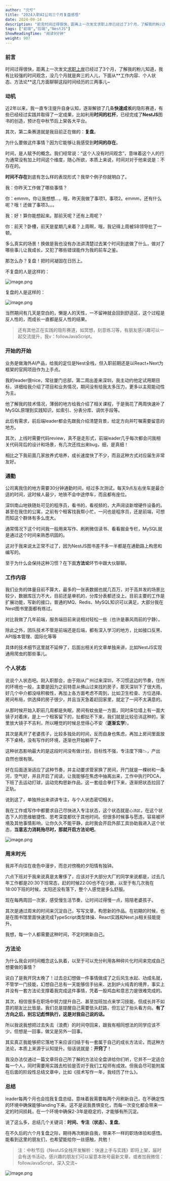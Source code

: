 ```yaml
---
author: "元兮"
title: "2024入职AI公司三个月复盘感悟"
date: 2024-09-14
description: "前言时间过得很快，距离上一次发文求职上岸已经过了3个月，了解我的粉儿知道，我有比较强的时间观念，没几个月就是奔三的人儿，下面从工作内容、个人状态、方法论这几方面聊聊这段时间经历的三两事儿~动机近"
tags: ["前端","后端","NestJS"]
ShowReadingTime: "阅读9分钟"
weight: 907
---
```

### 前言

时间过得很快，距离上一次发文[求职上岸](https://juejin.cn/post/7378028569689473065 "https://juejin.cn/post/7378028569689473065")已经过了3个月，了解我的粉儿知道，我有比较强的时间观念，没几个月就是奔三的人儿，下面从**工作内容、个人状态、方法论**这几方面聊聊这段时间经历的三两事儿~

### 动机

近2年以来，我一直专注提升自身认知，逐渐解锁了几条**快速成长**的隐形赛道，有些已经经过实践并取得了一定成果，比如利用**时间的杠杆**，已经完成了**NestJS**图书的创造，预计在中秋节后上架各大平台。

其次，第二条赛道就是我目前正在做的：**复盘**。

为什么要做这件事情？因为它能够让我感受到**时间的存在**。

时间，是人赋予的概念。我们经常说：“这个人没有时间观念”，意味着这个人的行为通常没有加上时间这个维度，随心所欲，本质上来说，时间对对于他来说是：不存在的。

**时间不存在**到底有怎么样的表现形式？我举个例子你就明白了。

我：你昨天工作做了哪些事情？

你：emmm，你让我想想...，哦，昨天我做了事项1，事项2。emmm，还有什么呢？哦！还做了事项3。。。

我：好！算你能想起来。那前天呢？还有上周呢？

你：前天？卧槽，前天是星期几来着？上周啊，哦，我记得上周被SB领导批了一顿。

多么真实的场景！换做是我也没有办法讲清楚过去某个时间到底做了什么，做对了哪些事儿让我成长，又犯了哪些错误能作为我的前车之鉴。

那怎么办？复盘！把时间凝固在日历上。

不复盘的人是这样的：

![image.png](https://p3-xtjj-sign.byteimg.com/tos-cn-i-73owjymdk6/58de3efcb6124f1fa0c3988abeaf9812~tplv-73owjymdk6-jj-mark-v1:0:0:0:0:5o6Y6YeR5oqA5pyv56S-5Yy6IEAg5YWD5YWu:q75.awebp?rk3s=f64ab15b&x-expires=1728091601&x-signature=SfLiv2wGDHXR3H1ncKIzERbpItc%3D)

复盘的人是这样的：

![image.png](https://p3-xtjj-sign.byteimg.com/tos-cn-i-73owjymdk6/9dc67ee7c3464146bef97784a7df3b60~tplv-73owjymdk6-jj-mark-v1:0:0:0:0:5o6Y6YeR5oqA5pyv56S-5Yy6IEAg5YWD5YWu:q75.awebp?rk3s=f64ab15b&x-expires=1728091601&x-signature=ZX%2B1YzishZ7TXOZ3dUTlVKdIGTU%3D)

当然期间有几天是空白的，懒是人的天性，一不留神就会回到舒适区，这个过程是反人性的，而成长一直都是反人性的结果。

> 还有其他正在实践的隐形赛道，如冥想，刻意练习等，有朋友感兴趣可以一起交流提升，我v：followJavaScript。

### 开始的开始

业务是做海外AI产品，给我的定位是Nest全栈，但入职前期还是以React+Next为框架的官网项目作为上手点。

我的leader很nice，常驻厦门总部，第二周出差来深圳，我主动约他定试用期目标，详细给我介绍了项目和业务情况，期间没有给我太多压力，更多以主观能动性为主。

他了解我的技术情况，薄弱的地方给我介绍了相关课程，于是我花了两周快速补了MySQL原理到实践知识，如索引、分表分库、调优手段等。

此后有需求，前后端leader都会先跟我介绍清楚背景，给定方向并叮嘱需要留意的地方。

其次，上线时需要代码review，真不是走形式，前端leader几乎每次都会问我相关代码背后的设计和场景，有几次还找出来bug，细，是真细！

相比之下我前面几家放养式培养，成长速度快了不少，而且这种方式对应届生非常友好。

### 通勤

公司离我住的地方需要30分钟通勤时间，经过多次测试，每天9点左右坐车是最合适的时间，这时候人最少，地铁不会中途停车，而且都有座位。

深圳南山地铁随处可见的程序员，看书的，看视频的，大声阔谈新增硬件设备的。甚至在我住的公寓，之前有个租客找我帮小忙，一问也是程序员，还是前端，可想而知这个群体有多么庞大。

通常情况下这个时间我一般用来写作、刷刷微信读书、看看掘金专栏，MySQL就是通过这个时间来熟悉巩固的。

这对于我来说太正常不过了，因为NestJS图书差不多一半都是在通勤路上构思和编写的。

至于为什么会保持这种习惯？在下面**方法论**环节中跟大伙聊聊。

### 工作内容

我们业务的体量目前不算大，最多的一张表数据也就几百万，对于高并发的场景比较少，数据库压力不大，目前还是单机的，分库分表都还没上。目前主要的工作是扩展功能，写新的接口，普通的MQ、Redis、MySQL知识可以满足，大部分我在Nest图书里面都有练过。

对比我做了几年前端，服务端目前来说相对轻松一些（也许是暴风雨前的宁静）。

除此之外，团队技术不管是前端还是后端，都有深入学习的地方，比如接口反黑、API版本管理、国际化等等

具体的技术细节这里就不延伸了，后面出相关的文章单独来讲，比如NestJS实现通用爬虫的那些事儿。

### 个人状态

说说个人状态吧。刚入职那会，由于刚从广州过来深圳，不习惯这边的节奏，住所的环境也一般，主要是因为之前特意从佛山过来找的房子，那天深圳下了很大雨，好几个中介都没啥积极性，再加上各方面考虑不周到，比如卫生检查、方位选择、房间布局，供选择的房子很少，并且当天急着赶回家里，就定了一间不太满意的。

从那时候开始入职前几周都是失眠，房间有蚊虫是一方面，同时床位墙上有一面大镜子对着床，是上一个租客留下的，扯都扯不下来，我们就是比较忌讳这种的，家里放大镜子不吉利，所以睡觉的时候总觉得心不安（**逐渐玄学**）。

其次是离开了老婆孩子，比较多独处的时间，反而自身也焦虑，再加上房间里面放不下桌椅，没有写作的环境，逐渐也开始躺平了~

这种状态影响最大的是这段时间没有做计划，目标性不强，专注度下降📉，产出自然也很有限。

好在后面逐渐适应了这种节奏，并主动要求管家换了房间，开门就是一棵树和一条河，空气好，并且开启了阅读，让我能够在焦虑中抽离出来，工作中执行PDCA，下班了去运动打球，运动完构思新作品，这一套组合拳打下来，逐渐把状态拉回了正轨。

说到这了，单独拎出来讲讲专注，与个人状态密切相关。

我在工作或写作中都要求自己尽快进入专注状态，这个状态就是`心流区`，在这个状态下人的思维敏捷性、思考深度都优于其他时间。但很多时候事与愿违，容易被环境及其他事情影响，让你久久不能平静，此时我会开启外部工具协助我进入这个状态，**当意志力消耗殆尽时，那就开启方法论吧**。

![image.png](https://p3-xtjj-sign.byteimg.com/tos-cn-i-73owjymdk6/c97e55ecc5694402960b5f2b1275578c~tplv-73owjymdk6-jj-mark-v1:0:0:0:0:5o6Y6YeR5oqA5pyv56S-5Yy6IEAg5YWD5YWu:q75.awebp?rk3s=f64ab15b&x-expires=1728091601&x-signature=ftGp8UoCBtgs9SILubBaCiqNORQ%3D)

### 周末时光

我并不向往在夜色中漫步，而总对傍晚的夕阳情有独钟。

六点下班对于我来说真是太奢侈了，应该对于大部分大厂的同学来说都是，过去几年工作都是20:30下班常态，赶的时候22:00也不在少数，以至于有几次我在18:00下班的时候，太阳还没有落下，整个人感觉是多么舒服。

现在每两周回一次家，感受慢生活节奏，让时间过得慢一点，陪陪老婆孩子。

其次是通过周末的时间来沉淀自己，写写文章，构思新的作品。在初期的时候，也是在图书馆里面快速完成TypeScript类型体操、React实践和Next.js相关技能提升。

我想，每一个人都需要这种时间，不定时刷新自己。

### 方法论

为什么我会对时间概念这么执着，以至于可以充分利用各种碎片化时间来完成自己想要做的事情？

说白了是我开窍太晚了！过去总幻想做一件事情做成了之后风生水起、功成名就，不管学一门技能，幻想自己总有一天能够信手拈来、达到炉火纯青的境界，事实上并没有一套方法论支撑着我完成这件事情，凭着一股鸡血和意志力是很难完成的。

其次，相信很多在职场中努力提升自己、甚至加班加点来学习技能，但成长并不如意的朋友比比皆是。我们总是提醒自己需要低头赶路，但忘记了抬头看方向。**有了方向之后，别忘记彪悍执行，这是对我自己说的话。**

所以我说我想把过去失去（浪费）的时间夺回来，跟我有相同想法的同学应该不少。但想是一回事，做又是另外一回事。

其实真正我能够把它落地下来应该归结于有一套属于自己的成长方法论，而这种方法论，本质上来源于认知提升。俗话说就是：**开窍了**！

我没办法仅通过一篇文章将自己所了解的方法论全盘讲给你们听，它并不一定适合每一个人，同时需要用实践去检验是否对于我们工程师有成效。但我会尽可能附属在后面的阶段性总结文章中，比如《技术写作一年，我经历了什么》。

### 总结

leader每两个月也会找我复盘总结，意味着我需要每两个月刷新自己，在不确定性的环境中确保能够landing下来。这不是说我畏惧变化，而每一次变化都会带来一定的时间损耗，在一个环境中确保2-3年是稳定的，才能够有所沉淀。

说了这么多，总结几个关键词：**时间、专注（状态）、复盘**。

在不久后的六个月复盘之际，期待再次刷新自我，带来不一样的职场体验和感悟。能看到这里的朋友们，也希望能给你一丝感触，共勉！

> 注：中秋节后《NestJS全栈开发解析：快速上手与实践》即将上架，届时会有送书活动，感兴趣的朋友们可以留意本账号最新文章，或者加我微信：followJavaScript，深入交流~

![image.png](https://p3-xtjj-sign.byteimg.com/tos-cn-i-73owjymdk6/4ec35836d5f241e89af25b72d77e9efa~tplv-73owjymdk6-jj-mark-v1:0:0:0:0:5o6Y6YeR5oqA5pyv56S-5Yy6IEAg5YWD5YWu:q75.awebp?rk3s=f64ab15b&x-expires=1728091601&x-signature=%2BO11yWC3FugRGOofDzqUGAzpb7o%3D)